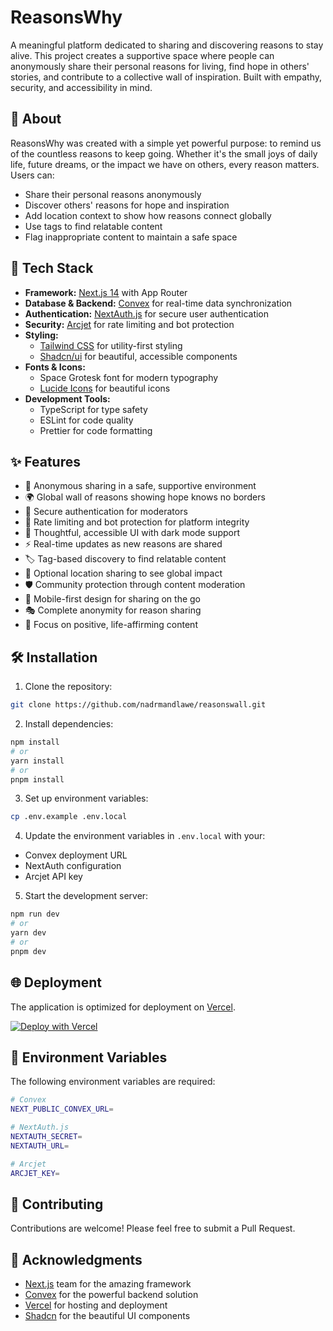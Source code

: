 # ReasonsWhy

A meaningful platform dedicated to sharing and discovering reasons to stay alive. This project creates a supportive space where people can anonymously share their personal reasons for living, find hope in others' stories, and contribute to a collective wall of inspiration. Built with empathy, security, and accessibility in mind.

## 💭 About

ReasonsWhy was created with a simple yet powerful purpose: to remind us of the countless reasons to keep going. Whether it's the small joys of daily life, future dreams, or the impact we have on others, every reason matters. Users can:

- Share their personal reasons anonymously
- Discover others' reasons for hope and inspiration
- Add location context to show how reasons connect globally
- Use tags to find relatable content
- Flag inappropriate content to maintain a safe space

## 🚀 Tech Stack

- **Framework:** [Next.js 14](https://nextjs.org/) with App Router
- **Database & Backend:** [Convex](https://www.convex.dev/) for real-time data synchronization
- **Authentication:** [NextAuth.js](https://next-auth.js.org/) for secure user authentication
- **Security:** [Arcjet](https://arcjet.com/) for rate limiting and bot protection
- **Styling:** 
  - [Tailwind CSS](https://tailwindcss.com/) for utility-first styling
  - [Shadcn/ui](https://ui.shadcn.com/) for beautiful, accessible components
- **Fonts & Icons:**
  - Space Grotesk font for modern typography
  - [Lucide Icons](https://lucide.dev/) for beautiful icons
- **Development Tools:**
  - TypeScript for type safety
  - ESLint for code quality
  - Prettier for code formatting

## ✨ Features

- 🤝 Anonymous sharing in a safe, supportive environment
- 🌍 Global wall of reasons showing hope knows no borders
- 🔐 Secure authentication for moderators
- 🚦 Rate limiting and bot protection for platform integrity
- 🎨 Thoughtful, accessible UI with dark mode support
- ⚡️ Real-time updates as new reasons are shared
- 🏷️ Tag-based discovery to find relatable content
- 📍 Optional location sharing to see global impact
- 🛡️ Community protection through content moderation
- 📱 Mobile-first design for sharing on the go
- 🎭 Complete anonymity for reason sharing
- 💝 Focus on positive, life-affirming content

## 🛠️ Installation

1. Clone the repository:
```bash
git clone https://github.com/nadrmandlawe/reasonswall.git
```

2. Install dependencies:
```bash
npm install
# or
yarn install
# or
pnpm install
```

3. Set up environment variables:
```bash
cp .env.example .env.local
```

4. Update the environment variables in `.env.local` with your:
- Convex deployment URL
- NextAuth configuration
- Arcjet API key

5. Start the development server:
```bash
npm run dev
# or
yarn dev
# or
pnpm dev
```

## 🌐 Deployment

The application is optimized for deployment on [Vercel](https://vercel.com). 

[![Deploy with Vercel](https://vercel.com/button)](https://vercel.com/new/clone?repository-url=https://github.com/nadrmandlawe/reasonswall)

## 📝 Environment Variables

The following environment variables are required:

```bash
# Convex
NEXT_PUBLIC_CONVEX_URL=

# NextAuth.js
NEXTAUTH_SECRET=
NEXTAUTH_URL=

# Arcjet
ARCJET_KEY=
```

## 🤝 Contributing

Contributions are welcome! Please feel free to submit a Pull Request.

## 🙏 Acknowledgments

- [Next.js](https://nextjs.org/) team for the amazing framework
- [Convex](https://www.convex.dev/) for the powerful backend solution
- [Vercel](https://vercel.com) for hosting and deployment
- [Shadcn](https://ui.shadcn.com/) for the beautiful UI components
